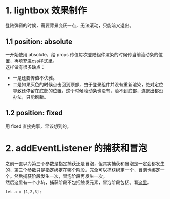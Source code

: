 # 1. lightbox 效果制作
登陆弹窗的时候，需要背景变灰一点，无法滚动，只能暗叉退出。
## 1.1 position: absolute
一开始使用 absolute，给 props 传值每次登陆组件渲染的时候传当前滚动条的位置，再填充进css样式里。  
这样做有很多缺点：
- 一是还要传值不优雅。
- 二是如果灰色的时候点击回到顶部，由于登录组件并没有重新渲染，绝对定位导致还停留在底部的位置，这个时候滚动条也没有，滚不到底部，连退出都没办法，只能刷新。
## 1.2 position: fixed
用 fixed 直接完事，早该想到的。
# 2. addEventListener 的捕获和冒泡
之前一直以为第三个参数是指定捕获还是冒泡，但其实捕获和冒泡是一定会都发生的，第三个参数只是指定绑定在哪个阶段。完全可以捕获绑定一个，冒泡也绑定一个。然后捕获阶段发生一次，冒泡阶段再发生一次。  
然后这里有一个小坑，捕获阶段不包括触发元素，冒泡阶段包括。看<a href="https://segmentfault.com/q/1010000004542336">这里</a>。

```
let a = [1,2,3];
```
